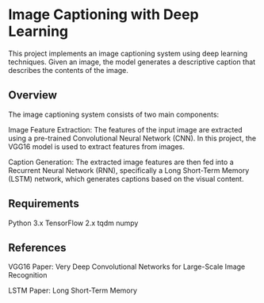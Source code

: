 # Image Captioning with Deep Learning
This project implements an image captioning system using deep learning techniques. Given an image, the model generates a descriptive caption that describes the contents of the image.

## Overview
The image captioning system consists of two main components:

Image Feature Extraction: The features of the input image are extracted using a pre-trained Convolutional Neural Network (CNN). In this project, the VGG16 model is used to extract features from images.

Caption Generation: The extracted image features are then fed into a Recurrent Neural Network (RNN), specifically a Long Short-Term Memory (LSTM) network, which generates captions based on the visual content.

## Requirements
Python 3.x
TensorFlow 2.x
tqdm
numpy

## References
VGG16 Paper: Very Deep Convolutional Networks for Large-Scale Image Recognition

LSTM Paper: Long Short-Term Memory
